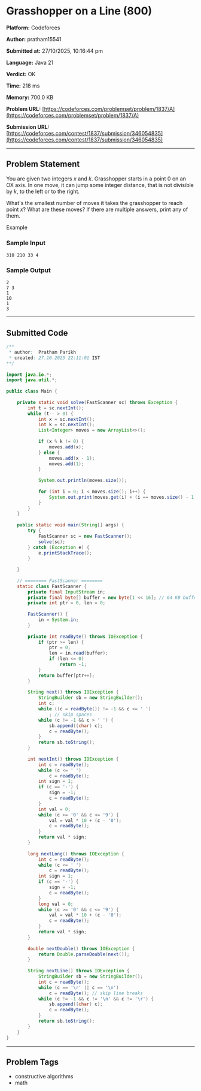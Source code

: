 
# Grasshopper on a Line (800)

**Platform:** Codeforces  

**Author:** pratham15541  

**Submitted at:** 27/10/2025, 10:16:44 pm  

**Language:** Java 21  

**Verdict:** OK  

**Time:** 218 ms  

**Memory:** 700.0 KB  

**Problem URL:** [https://codeforces.com/problemset/problem/1837/A](https://codeforces.com/problemset/problem/1837/A)  

**Submission URL:** [https://codeforces.com/contest/1837/submission/346054835](https://codeforces.com/contest/1837/submission/346054835)  

---

## Problem Statement
You are given two integers $x$ and $k$. Grasshopper starts in a point $0$ on an OX axis. In one move, it can jump some integer distance, that is not divisible by $k$, to the left or to the right.

What's the smallest number of moves it takes the grasshopper to reach point $x$? What are these moves? If there are multiple answers, print any of them.

Example

### Sample Input
```
310 210 33 4
```

### Sample Output
```
2
7 3
1
10
1
3
```

---

## Submitted Code

```java
/**
 * author:  Pratham Parikh
 * created: 27.10.2025 22:11:01 IST
**/
 
import java.io.*;
import java.util.*;
 
public class Main {
 
    private static void solve(FastScanner sc) throws Exception {
        int t = sc.nextInt();
        while (t-- > 0) {
            int x = sc.nextInt();
            int k = sc.nextInt();
            List<Integer> moves = new ArrayList<>();
 
            if (x % k != 0) {
                moves.add(x);
            } else {
                moves.add(x - 1);
                moves.add(1);
            }
 
            System.out.println(moves.size());
 
            for (int i = 0; i < moves.size(); i++) {
                System.out.print(moves.get(i) + (i == moves.size() - 1 ? "\n" : " "));
            }
        }
    }
 
    public static void main(String[] args) {
        try {
            FastScanner sc = new FastScanner();
            solve(sc);
        } catch (Exception e) {
            e.printStackTrace();
        }
 
    }
 
    // ======== FastScanner ========
    static class FastScanner {
        private final InputStream in;
        private final byte[] buffer = new byte[1 << 16]; // 64 KB buffer
        private int ptr = 0, len = 0;
 
        FastScanner() {
            in = System.in;
        }
 
        private int readByte() throws IOException {
            if (ptr >= len) {
                ptr = 0;
                len = in.read(buffer);
                if (len <= 0)
                    return -1;
            }
            return buffer[ptr++];
        }
 
        String next() throws IOException {
            StringBuilder sb = new StringBuilder();
            int c;
            while ((c = readByte()) != -1 && c <= ' ')
                ; // skip spaces
            while (c != -1 && c > ' ') {
                sb.append((char) c);
                c = readByte();
            }
            return sb.toString();
        }
 
        int nextInt() throws IOException {
            int c = readByte();
            while (c <= ' ')
                c = readByte();
            int sign = 1;
            if (c == '-') {
                sign = -1;
                c = readByte();
            }
            int val = 0;
            while (c >= '0' && c <= '9') {
                val = val * 10 + (c - '0');
                c = readByte();
            }
            return val * sign;
        }
 
        long nextLong() throws IOException {
            int c = readByte();
            while (c <= ' ')
                c = readByte();
            int sign = 1;
            if (c == '-') {
                sign = -1;
                c = readByte();
            }
            long val = 0;
            while (c >= '0' && c <= '9') {
                val = val * 10 + (c - '0');
                c = readByte();
            }
            return val * sign;
        }
 
        double nextDouble() throws IOException {
            return Double.parseDouble(next());
        }
 
        String nextLine() throws IOException {
            StringBuilder sb = new StringBuilder();
            int c = readByte();
            while (c == '\r' || c == '\n')
                c = readByte(); // skip line breaks
            while (c != -1 && c != '\n' && c != '\r') {
                sb.append((char) c);
                c = readByte();
            }
            return sb.toString();
        }
    }
}
```

---

## Problem Tags
- constructive algorithms
- math
